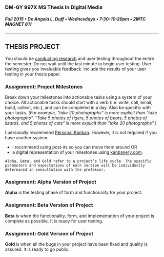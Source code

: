 ### DM-GY 997X MS Thesis In Digital Media
##### Fall 2015 • De Angela L. Duff • Wednesdays • 7:30-10:20pm • 2MTC MAGNET 811 

---

## THESIS PROJECT

You should be [conducting research]() and user testing throughout the entire the semester. Do not wait until the last minute to begin user testing. User testing gives you invaluable feedback. Include the results of your user testing in your thesis paper.

### Assignment: Project Milestones
Break down your milestones into actionable tasks using a system of your choice. All actionable tasks should start with a verb (i.e. write, call, email, build, collect, etc.), and can be completed in a day. Also be specific with your tasks. *(For example, "take 20 photographs" is more explicit than "take photographs". "Take 5 photos of tigers, 5 photos of bears, 5 photos of lizards, and 5 photos of cats" is more explicit than "take 20 photographs".)*

I personally recommend <a href="http://personalkanban.com" target="_blank">Personal Kanban</a>. However, it is not required if you have another system.
<ul>
<li>I recommend using post-its so you can move them around
OR</li>
<li>a digital representation of your milestones using <a href="http://kanbanery.com" target="_blank">kanbanery.com</a>.</li>
</ul>

    Alpha, Beta, and Gold refer to a project’s life cycle. The specific parameters and expectations of each version will be individually determined in consultation with the professor.

### Assignment: Alpha Version of Project
<strong>Alpha</strong> is the testing phase of form and functionality for your project.

### Assignment: Beta Version of Project
<strong>Beta</strong> is when the functionality, form, and implementation of your project is complete as possible. It is ready for user testing.

### Assignment: Gold Version of Project
<strong>Gold</strong> is when all the bugs in your project have been fixed and quality is assured. It is ready to go public.







